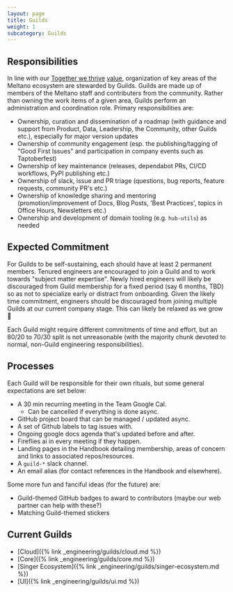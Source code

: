 ```yaml
---
layout: page
title: Guilds
weight: 1
subcategory: Guilds
---
```


## Responsibilities

In line with our <a href="/company/values#together-we-thrive">Together we thrive</a> <a href="/company/values">value</a>, organization of key areas of the Meltano ecosystem are stewarded by Guilds.
Guilds are made up of members of the Meltano staff and contributers from the community.
Rather than owning the work items of a given area, Guilds perform an administration and coordination role.
Primary responsibilities are:

- Ownership, curation and dissemination of a roadmap (with guidance and support from Product, Data, Leadership, the Community, other Guilds etc.), especially for major version updates
- Ownership of community engagement (esp. the publishing/tagging of "Good First Issues" and participation in company events such as Taptoberfest)
- Ownership of key maintenance (releases, dependabot PRs, CI/CD workflows, PyPI publishing etc.)
- Ownership of slack, issue and PR triage (questions, bug reports, feature requests, community PR's etc.)
- Ownership of knowledge sharing and mentoring (promotion/improvement of Docs, Blog Posts, 'Best Practices', topics in Office Hours, Newsletters etc.)
- Ownership and development of domain tooling (e.g. `hub-utils`) as needed

## Expected Commitment

For Guilds to be self-sustaining, each should have at least 2 permanent members.
Tenured engineers are encouraged to join a Guild and to work towards "subject matter expertise".
Newly hired engineers will likely be discouraged from Guild membership for a fixed period (say 6 months, TBD) so as not to specialize early or distract from onboarding.
Given the likely time commitment, engineers should be discouraged from joining multiple Guilds at our current company stage.
This can likely be relaxed as we grow 🚀

Each Guild might require different commitments of time and effort, but an 80/20 to 70/30 split is not unreasonable (with the majority chunk devoted to normal, non-Guild engineering responsibilities).

## Processes

Each Guild will be responsible for their own rituals, but some general expectations are set below:

- A 30 min recurring meeting in the Team Google Cal.
  - Can be cancelled if everything is done async.
- GitHub project board that can be managed / updated async.
- A set of Github labels to tag issues with.
- Ongoing google docs agenda that's updated before and after.
- Fireflies ai in every meeting if they happen.
- Landing pages in the Handbook detailing membership, areas of concern and links to associated repos/resources.
- A `guild-*` slack channel.
- An email alias (for contact references in the Handbook and elsewhere).

Some more fun and fanciful ideas (for the future) are:

- Guild-themed GitHub badges to award to contributors (maybe our web partner can help with these?)
- Matching Guild-themed stickers

## Current Guilds

- [Cloud]({% link _engineering/guilds/cloud.md %})
- [Core]({% link _engineering/guilds/core.md %})
- [Singer Ecosystem]({% link _engineering/guilds/singer-ecosystem.md %})
- [UI]({% link _engineering/guilds/ui.md %})

